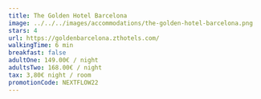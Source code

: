 ```yaml
---
title: The Golden Hotel Barcelona
image: ../../../images/accommodations/the-golden-hotel-barcelona.png
stars: 4
url: https://goldenbarcelona.zthotels.com/
walkingTime: 6 min
breakfast: false
adultOne: 149.00€ / night
adultsTwo: 168.00€ / night
tax: 3,80€ night / room
promotionCode: NEXTFLOW22
---
```


